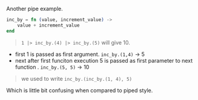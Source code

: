 Another pipe example.
```elixir
inc_by = fn (value, increment_value) ->
    value + increment_value
end
```
> `1 |> inc_by.(4) |> inc_by.(5)` will give 10.

- first 1 is passed as first argument. `inc_by.(1,4)` -> 5
- next after first funciton execution 5 is passed as first parameter to next function . `inc_by.(5, 5)` -> 10

> we used to write `inc_by.(inc_by.(1, 4), 5)`

Which is little bit confusing when compared to piped style.